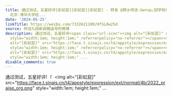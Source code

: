 ```yaml
---
title: 通过测试，五星好评[彩虹屁][彩虹屁][彩虹屁] - 转发 @棋士柯洁:&ensp;回学校参加游泳测试～通过以后还有奖牌纪念品[送花花]五星好评[赢牛奶]
  北京·清华大学经...
date: '2024-05-25'
linkTitle: https://weibo.com/7332621109/OfSL0w25d
source: 柯洁九段新闻搬运号的微博
description: 通过测试，五星好评<span class="url-icon"><img alt="[彩虹屁]" src="https://face.t.sinajs.cn/t4/appstyle/expression/ext/normal/4b/2022_praise_org.png"
  style="width:1em; height:1em;" referrerpolicy="no-referrer"></span><span class="url-icon"><img
  alt="[彩虹屁]" src="https://face.t.sinajs.cn/t4/appstyle/expression/ext/normal/4b/2022_praise_org.png"
  style="width:1em; height:1em;" referrerpolicy="no-referrer"></span><span class="url-icon"><img
  alt="[彩虹屁]" src="https://face.t.sinajs.cn/t4/appstyle/expression/ext/normal/4b/2022_praise_org.png"
  style="width:1em; height:1em;" ...
disable_comments: true
---
```

通过测试，五星好评<span class="url-icon"><img alt="[彩虹屁]" src="https://face.t.sinajs.cn/t4/appstyle/expression/ext/normal/4b/2022_praise_org.png" style="width:1em; height:1em;" referrerpolicy="no-referrer"></span><span class="url-icon"><img alt="[彩虹屁]" src="https://face.t.sinajs.cn/t4/appstyle/expression/ext/normal/4b/2022_praise_org.png" style="width:1em; height:1em;" referrerpolicy="no-referrer"></span><span class="url-icon"><img alt="[彩虹屁]" src="https://face.t.sinajs.cn/t4/appstyle/expression/ext/normal/4b/2022_praise_org.png" style="width:1em; height:1em;" ...